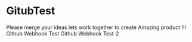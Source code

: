 # GitubTest
Please merge your ideas lets work together to create Amazing product !!!
Github Webhook Test
Github Webhook Test-2
